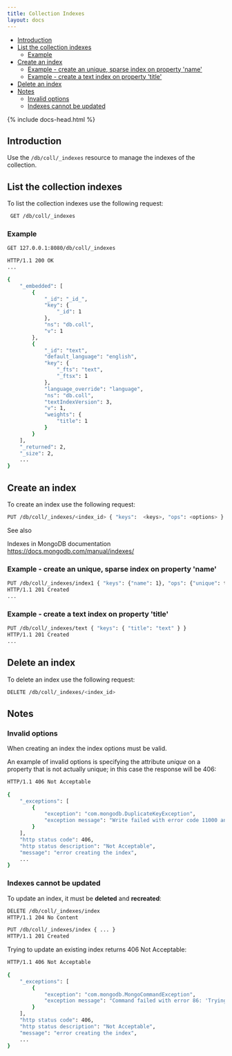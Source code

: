 ```yaml
---
title: Collection Indexes
layout: docs
---
```


<div markdown="1" class="d-none d-xl-block col-xl-2 order-last bd-toc">

- [Introduction](#introduction)
- [List the collection indexes](#list-the-collection-indexes)
    - [Example](#example)
- [Create an index](#create-an-index)
    - [Example - create an unique, sparse index on property 'name'](#example---create-an-unique-sparse-index-on-property-name)
    - [Example - create a text index on property 'title'](#example---create-a-text-index-on-property-title)
- [Delete an index](#delete-an-index)
- [Notes](#notes)
    - [Invalid options](#invalid-options)
    - [Indexes cannot be updated](#indexes-cannot-be-updated)

</div>
<div markdown="1" class="col-12 col-md-9 col-xl-8 py-md-3 bd-content pt-0">

{% include docs-head.html %}


## Introduction

Use the `/db/coll/_indexes` resource to manage the indexes of the
collection.

## List the collection indexes

To list the collection indexes use the following request:

``` bash
 GET /db/coll/_indexes
```

### Example

``` bash
GET 127.0.0.1:8080/db/coll/_indexes

HTTP/1.1 200 OK
...

{
    "_embedded": [
        {
            "_id": "_id_",
            "key": {
                "_id": 1
            },
            "ns": "db.coll",
            "v": 1
        },
        {
            "_id": "text",
            "default_language": "english",
            "key": {
                "_fts": "text",
                "_ftsx": 1
            },
            "language_override": "language",
            "ns": "db.coll",
            "textIndexVersion": 3,
            "v": 1,
            "weights": {
                "title": 1
            }
        }
    ],
    "_returned": 2,
    "_size": 2,
    ...
}
```

## Create an index

To create an index use the following request:

``` bash
PUT /db/coll/_indexes/<index_id> { "keys":  <keys>, "ops": <options> }
```

See also

Indexes in MongoDB documentation
<https://docs.mongodb.com/manual/indexes/>

### Example - create an unique, sparse index on property 'name'

``` bash
PUT /db/coll/_indexes/index1 { "keys": {"name": 1}, "ops": {"unique": true, "sparse": true } }
HTTP/1.1 201 Created
...
```

### Example - create a text index on property 'title'

``` bash
PUT /db/coll/_indexes/text { "keys": { "title": "text" } }
HTTP/1.1 201 Created
...
```

## Delete an index

To delete an index use the following request:

``` bash
DELETE /db/coll/_indexes/<index_id>
```

## Notes

### Invalid options

When creating an index the index options must be valid.

An example of invalid options is specifying the attribute *unique* on a
property that is not actually unique; in this case the response will
be 406:

``` bash
HTTP/1.1 406 Not Acceptable
 
{
    "_exceptions": [
        {
            "exception": "com.mongodb.DuplicateKeyException",
            "exception message": "Write failed with error code 11000 and error message 'E11000 duplicate key error index: test.coll.$name2 dup key: ...."
        }
    ],
    "http status code": 406,
    "http status description": "Not Acceptable",
    "message": "error creating the index",
    ...
}
```

### Indexes cannot be updated

To update an index, it must be **deleted** and **recreated**:

``` bash
DELETE /db/coll/_indexes/index
HTTP/1.1 204 No Content

PUT /db/coll/_indexes/index { ... }
HTTP/1.1 201 Created
```

Trying to update an existing index returns 406 Not Acceptable:

``` bash
HTTP/1.1 406 Not Acceptable
 
{
    "_exceptions": [
        {
            "exception": "com.mongodb.MongoCommandException",
            "exception message": "Command failed with error 86: 'Trying to create an index with same name name with different key spec { name: -1 } vs existing spec { name: 1 }' on server 127.0.0.1:27017. The full response is { 'ok' : 0.0, 'errmsg' : 'Trying to create an index with same name name with different key spec { name: -1 } vs existing spec { name: 1 }', 'code' : 86 }"
        }
    ],
    "http status code": 406,
    "http status description": "Not Acceptable",
    "message": "error creating the index",
    ...
}
```

</div>
